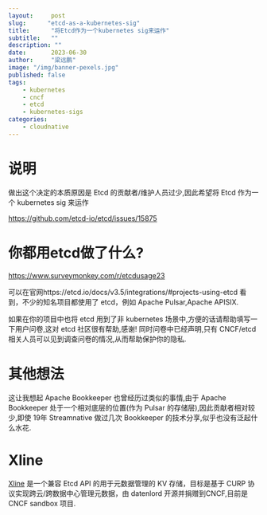 ```yaml
---
layout:     post 
slug:      "etcd-as-a-kubernetes-sig"
title:      "将Etcd作为一个kubernetes sig来运作"
subtitle:   ""
description: ""
date:       2023-06-30
author:     "梁远鹏"
image: "/img/banner-pexels.jpg"
published: false
tags:
    - kubernetes 
    - cncf
    - etcd
    - kubernetes-sigs
categories: 
    - cloudnative
---
```


# 说明


做出这个决定的本质原因是 Etcd 的贡献者/维护人员过少,因此希望将 Etcd 作为一个 kubernetes sig 来运作


https://github.com/etcd-io/etcd/issues/15875


# 你都用etcd做了什么?

https://www.surveymonkey.com/r/etcdusage23

可以在官网https://etcd.io/docs/v3.5/integrations/#projects-using-etcd 看到，不少的知名项目都使用了 etcd，例如 Apache Pulsar,Apache APISIX.

如果在你的项目中也将 etcd 用到了非 kubernetes 场景中,方便的话请帮助填写一下用户问卷,这对 etcd 社区很有帮助,感谢! 同时问卷中已经声明,只有 CNCF/etcd 相关人员可以见到调查问卷的情况,从而帮助保护你的隐私.



# 其他想法

这让我想起 Apache Bookkeeper 也曾经历过类似的事情,由于 Apache Bookkeeper 处于一个相对底层的位置(作为 Pulsar 的存储层),因此贡献者相对较少,即使 19年 Streamnative 做过几次 Bookkeeper 的技术分享,似乎也没有泛起什么水花.

# Xline

[Xline](https://github.com/xline-kv/Xline) 是一个兼容 Etcd API 的用于元数据管理的 KV 存储，目标是基于 CURP 协议实现跨云/跨数据中心管理元数据，由 datenlord 开源并捐赠到CNCF,目前是 CNCF sandbox 项目.